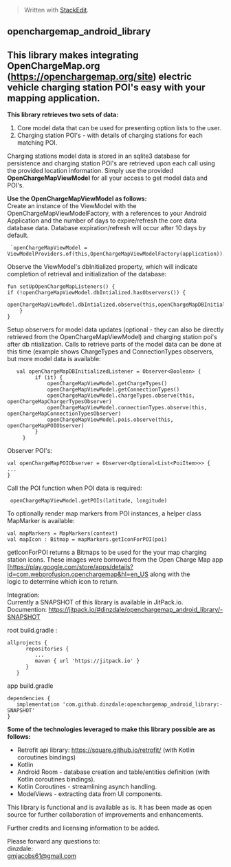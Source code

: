 


> Written with [StackEdit](https://stackedit.io/).
>

## openchargemap_android_library

## This library makes integrating OpenChargeMap.org (https://openchargemap.org/site) electric vehicle charging station POI's easy with your mapping application.

 
  

**This library retrieves two sets of data:**
 1. Core model data that can be used for presenting option lists to the
   user.
 2. Charging station POI's - with details of charging stations for
   each matching POI.

 Charging stations model data is stored in an sqlite3 database for persistence and charging station POI's are retrieved upon each call using the provided location information. Simply use the provided **OpenChargeMapViewModel** for all your access to get  model data and POI's.  
  
  
**Use the OpenChargeMapViewModel as follows:**  
Create an instance of the ViewModel with the OpenChargeMapViewModelFactory, with a references to your Android Application and the number of days to expire/refresh the core data database data.  Database expiration/refresh will occur after 10 days by default.

     `openChargeMapViewModel = ViewModelProviders.of(this,OpenChargeMapViewModelFactory(application)).get(OpenChargeMapViewModel::class.java)`

Observe the ViewModel's dbInitialized property, which will indicate completion of retrieval and initialization of the database:  

    fun setUpOpenChargeMapListeners() {  
    if (!openChargeMapViewModel.dbIntialized.hasObservers()) {  
         openChargeMapViewModel.dbIntialized.observe(this,openChargeMapDBInitializedListener)  
        }  
    } 
    
Setup observers for model data updates (optional - they can also be
   directly retrieved from the OpenChargeMapViewModel)    and charging
   station poi's after db ntialization. Calls to retrieve parts of the
   model data can be done at this time    (example shows ChargeTypes and
   ConnectionTypes observers, but more model data is available:

  

       val openChargeMapDBInitializedListener = Observer<Boolean> {  
             if (it) {  
                 openChargeMapViewModel.getChargeTypes()  
                 openChargeMapViewModel.getConnectionTypes()  
                 openChargeMapViewModel.chargeTypes.observe(this, openChargeMapChargerTypesObserver)  
                 openChargeMapViewModel.connectionTypes.observe(this, openChargeMapConnectionTypesObserver)  
                 openChargeMapViewModel.pois.observe(this, openChargeMapPOIObserver)  
             }  
         }  

  

Observer POI's:

    val openChargeMapPOIObserver = Observer<Optional<List<PoiItem>>> {  
    ...  
    }  
      
Call the POI function when POI data is required:  
  

     openChargeMapViewModel.getPOIs(latitude, longitude) 
To optionally render map markers from POI instances, a helper class MapMarker is available:  
 
    val mapMarkers = MapMarkers(context) 
    val mapIcon : Bitmap = mapMarkers.getIconForPOI(poi) 

getIconForPOI returns a Bitmaps to be used for the your map charging station icons. These images were borrowed from the Open Charge Map app [https://play.google.com/store/apps/details?id=com.webprofusion.openchargemap&hl=en_US along with the  
logic to determine which icon to return.  

Integration:  
Currently a SNAPSHOT of this library is available in JitPack.io.  
Documention: https://jitpack.io/#dinzdale/openchargemap_android_library/-SNAPSHOT  
  
root build.gradle  :

    allprojects {  
          repositories {  
             ...  
             maven { url 'https://jitpack.io' }  
          }  
       }  

  
app build.gradle

    dependencies {  
       implementation 'com.github.dinzdale:openchargemap_android_library:-SNAPSHOT'  
    }  

  
**Some of the technologies leveraged to make this library possible are as follows:**
  

 - Retrofit api library: https://square.github.io/retrofit/ (with Kotlin
   coroutines bindings)
 - Kotlin
 - Android Room - database creation and table/entities definition (with Kotlin coroutines bindings).  
 - Kotlin Coroutines - streamlining asynch handling.  
 - ModelViews - extracting data from UI components.  
  
This library is functional and is available as is. It has been made as open source for further collaboration of improvements and enhancements.

Further credits and licensing information to be added.  
  
Please forward any questions to:  
dinzdale:  
gmjacobs61@gmail.com